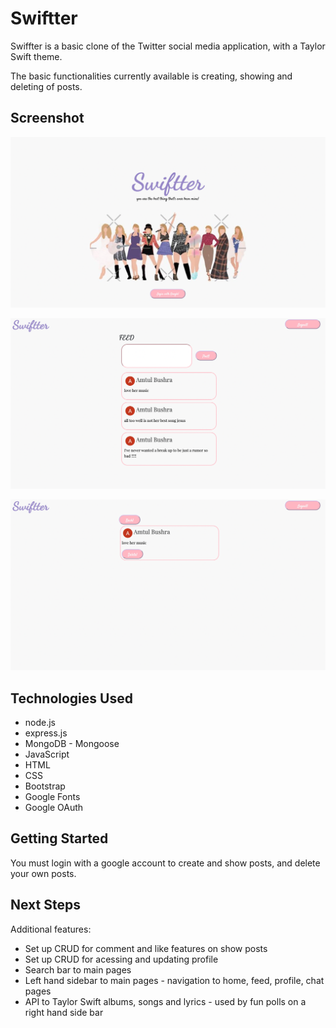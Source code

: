 # Swiftter

Swiffter is a basic clone of the Twitter social media application, with a Taylor Swift theme. 

The basic functionalities currently available is creating, showing and deleting of posts. 

## Screenshot

![Alt text](<Screen Shot 2023-08-04 at 9.20.41 am.png>)

![Alt text](<Screen Shot 2023-08-04 at 9.21.10 am.png>)

![Alt text](<Screen Shot 2023-08-04 at 9.21.39 am.png>)


## Technologies Used
* node.js
* express.js
* MongoDB - Mongoose
* JavaScript
* HTML
* CSS
* Bootstrap
* Google Fonts
* Google OAuth

## Getting Started
You must login with a google account to create and show posts, and delete your own posts. 

## Next Steps
Additional features:
* Set up CRUD for comment and like features on show posts
* Set up CRUD for acessing and updating profile
* Search bar to main pages
* Left hand sidebar to main pages - navigation to home, feed, profile, chat pages
* API to Taylor Swift albums, songs and lyrics - used by fun polls on a right hand side bar
